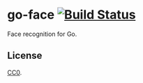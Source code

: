 # go-face [![Build Status](https://travis-ci.org/Kagami/go-face.svg?branch=master)](https://travis-ci.org/Kagami/go-face)

Face recognition for Go.

## License

[CC0](COPYING).
